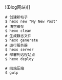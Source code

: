 
!(Blog网站)[]

```shell
# 创建新帖子
$ hexo new "My New Post"
# 清空缓存
$ hexo clean
# 生成静态文件
$ hexo generate
# 运行服务器
$ hexo server
# 部署到远程站点
$ hexo deploy
```
```shell
# 网站压缩
$ gulp
```